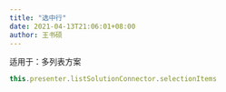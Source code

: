 ```yaml
---
title: "选中行"
date: 2021-04-13T21:06:01+08:00
author: 王书硕
---
```

适用于：多列表方案

```ts
this.presenter.listSolutionConnector.selectionItems
```